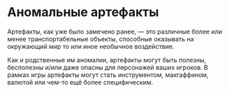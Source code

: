 # Аномальные артефакты

Артефакты, как уже было замечено ранее, — это различные более или менее транспортабельные объекты, способные оказывать на окружающий мир то или иное необычное воздействие.

Как и родственные им аномалии, артефакты могут быть полезны, бесполезны и/или даже опасны для персонажей ваших игроков. В рамках игры артефакты могут стать инструментом, макгаффином, валютой или чем-то ещё более специфическим.